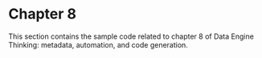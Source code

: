 # Chapter 8

This section contains the sample code related to chapter 8 of Data Engine Thinking: metadata, automation, and code generation.